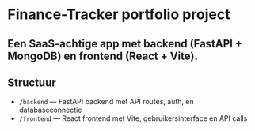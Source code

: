 # Finance-Tracker portfolio project

## Een SaaS-achtige app met backend (FastAPI + MongoDB) en frontend (React + Vite).

## Structuur
- `/backend` — FastAPI backend met API routes, auth, en databaseconnectie  
- `/frontend` — React frontend met Vite, gebruikersinterface en API calls